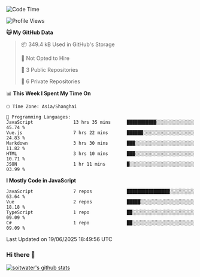 <!--START_SECTION:waka-->
![Code Time](http://img.shields.io/badge/Code%20Time-5%2C162%20hrs%2053%20mins-blue)

![Profile Views](http://img.shields.io/badge/Profile%20Views-0-blue)

**🐱 My GitHub Data** 

> 📦 349.4 kB Used in GitHub's Storage 
 > 
> 🚫 Not Opted to Hire
 > 
> 📜 3 Public Repositories 
 > 
> 🔑 6 Private Repositories 
 > 
📊 **This Week I Spent My Time On** 

```text
🕑︎ Time Zone: Asia/Shanghai

💬 Programming Languages: 
JavaScript               13 hrs 35 mins      ███████████░░░░░░░░░░░░░░   45.74 % 
Vue.js                   7 hrs 22 mins       ██████░░░░░░░░░░░░░░░░░░░   24.83 % 
Markdown                 3 hrs 30 mins       ███░░░░░░░░░░░░░░░░░░░░░░   11.82 % 
HTML                     3 hrs 10 mins       ███░░░░░░░░░░░░░░░░░░░░░░   10.71 % 
JSON                     1 hr 11 mins        █░░░░░░░░░░░░░░░░░░░░░░░░   03.99 % 
```

**I Mostly Code in JavaScript** 

```text
JavaScript               7 repos             ████████████████░░░░░░░░░   63.64 % 
Vue                      2 repos             █████░░░░░░░░░░░░░░░░░░░░   18.18 % 
TypeScript               1 repo              ██░░░░░░░░░░░░░░░░░░░░░░░   09.09 % 
C#                       1 repo              ██░░░░░░░░░░░░░░░░░░░░░░░   09.09 % 
```




 Last Updated on 19/06/2025 18:49:56 UTC
<!--END_SECTION:waka-->

### Hi there 👋
[![soitwater's github stats](https://github-readme-stats.vercel.app/api?username=soitwater)](https://github.com/soitwater/github-readme-stats)
